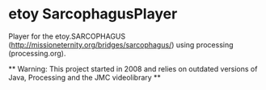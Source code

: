 # etoy SarcophagusPlayer

Player for the etoy.SARCOPHAGUS (http://missioneternity.org/bridges/sarcophagus/) using processing (processing.org). 

** Warning: This project started in 2008 and relies on outdated versions of Java, Processing and the JMC videolibrary  **


